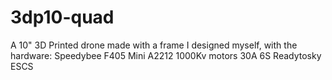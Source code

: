 # 3dp10-quad

A 10" 3D Printed drone made with a frame I designed myself, with the hardware:
Speedybee F405 Mini
A2212 1000Kv motors
30A 6S Readytosky ESCS
